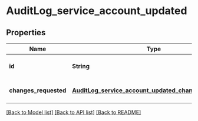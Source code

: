 # AuditLog_service_account_updated
## Properties

| Name | Type | Description | Notes |
|------------ | ------------- | ------------- | -------------|
| **id** | **String** | The service account ID. | [optional] [default to null] |
| **changes\_requested** | [**AuditLog_service_account_updated_changes_requested**](AuditLog_service_account_updated_changes_requested.md) |  | [optional] [default to null] |

[[Back to Model list]](../README.md#documentation-for-models) [[Back to API list]](../README.md#documentation-for-api-endpoints) [[Back to README]](../README.md)

